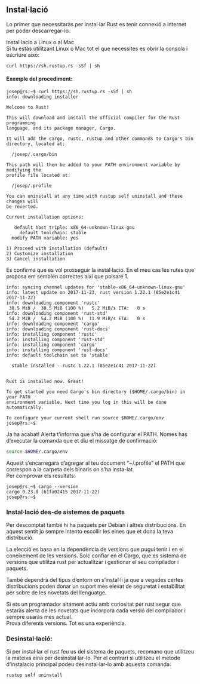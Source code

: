 ## Instal·lació

Lo primer que necessitaràs per instal·lar Rust es tenir connexió a internet per poder descarregar-lo.

Instal·lacio a Linux o al Mac  
Si tu estàs utilitzant Linux o Mac tot el que necessites es obrir la consola i escriure això:

```
curl https://sh.rustup.rs -sSf | sh
```

#### Exemple del procediment:

```
josep@rs:~$ curl https://sh.rustup.rs -sSf | sh
info: downloading installer

Welcome to Rust!

This will download and install the official compiler for the Rust programming 
language, and its package manager, Cargo.

It will add the cargo, rustc, rustup and other commands to Cargo's bin 
directory, located at:

  /josep/.cargo/bin

This path will then be added to your PATH environment variable by modifying the
profile file located at:

  /josep/.profile

You can uninstall at any time with rustup self uninstall and these changes will
be reverted.

Current installation options:

   default host triple: x86_64-unknown-linux-gnu
     default toolchain: stable
  modify PATH variable: yes

1) Proceed with installation (default)
2) Customize installation
3) Cancel installation
```

Es confirma que es vol prosseguir la instal·lació. En el meu cas les rutes que proposa em semblen correctes així que polsaré 1.

```
info: syncing channel updates for 'stable-x86_64-unknown-linux-gnu'
info: latest update on 2017-11-23, rust version 1.22.1 (05e2e1c41 2017-11-22)
info: downloading component 'rustc'
 38.5 MiB /  38.5 MiB (100 %)   5.2 MiB/s ETA:   0 s                
info: downloading component 'rust-std'
 54.2 MiB /  54.2 MiB (100 %)  11.9 MiB/s ETA:   0 s                
info: downloading component 'cargo'
info: downloading component 'rust-docs'
info: installing component 'rustc'
info: installing component 'rust-std'
info: installing component 'cargo'
info: installing component 'rust-docs'
info: default toolchain set to 'stable'

  stable installed - rustc 1.22.1 (05e2e1c41 2017-11-22)


Rust is installed now. Great!

To get started you need Cargo's bin directory ($HOME/.cargo/bin) in your PATH 
environment variable. Next time you log in this will be done automatically.

To configure your current shell run source $HOME/.cargo/env
josep@rs:~$
```

Ja ha acabat! Alerta t’informa que s’ha de configurar el PATH. Nomes has d’executar la comanda que et diu el missatge de confirmació:

```sh
source $HOME/.cargo/env
```

Aquest s’encarregara d’agregar al teu document “~/.profile” el PATH que correspon a la carpeta dels binaris on s’ha insta-lat.  
Per comprovar els resultats:

```
josep@rs:~$ cargo --version
cargo 0.23.0 (61fa02415 2017-11-22)
josep@rs:~$
```

### Instal·lació des-de sistemes de paquets

Per descomptat també hi ha paquets per Debian i altres distribucions. En aquest sentit jo sempre intento escollir les eines que et dona la teva distribució.

La elecció es basa en la dependència de versions que pugui tenir i en el coneixement de les versions. Solc confiar en el Cargo, que es sistema de versions que utilitza rust per actualitzar i gestionar el seu compilador i paquets.

També dependrà del tipus d’entorn on s’instal·li ja que a vegades certes distribucions poden donar un suport mes elevat de seguretat i estabilitat per sobre de les novetats del llenguatge.

Si ets un programador altament actiu amb curiositat per rust segur que estaràs alerta de les novetats que incorpora cada versió del compilador i sempre usaràs mes actual.  
Prova diferents versions. Tot es una experiència.

### Desinstal·lació:

Si per instal·lar el rust feu us del sistema de paquets, recomano que utilitzeu la mateixa eina per desinstal·lar-lo. Per el contrari si utilitzeu el metode d’instalacio principal podeu desinstal·lar-lo amb aquesta comanda:

```sh
rustup self uninstall
```



